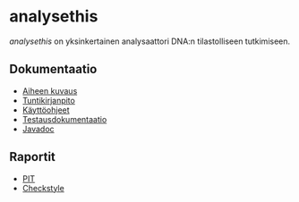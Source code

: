 # analysethis
*analysethis* on yksinkertainen analysaattori DNA:n tilastolliseen tutkimiseen.

## Dokumentaatio
- [Aiheen kuvaus](dokumentaatio/aiheenKuvausJaRakenne.md)
- [Tuntikirjanpito](dokumentaatio/tuntikirjanpito.md)
- [Käyttöohjeet](dokumentaatio/käyttöohjeet.md)
- [Testausdokumentaatio](dokumentaatio/testausdokumentti.md)
- [Javadoc]()

## Raportit
- [PIT](https://htmlpreview.github.io/?https://github.com/suomja1/analysethis/blob/master/dokumentaatio/pit-raportti/201702242013/index.html)
- [Checkstyle](https://htmlpreview.github.io/?https://github.com/suomja1/analysethis/blob/master/dokumentaatio/checkstyle-raportti/site/checkstyle.html)
